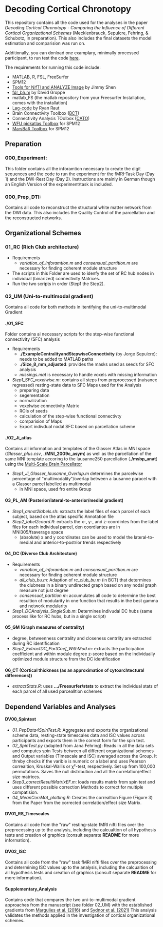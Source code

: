 # Decoding Cortical Chronotopy
This repository contains all the code used for the analyses in the paper _Decoding Cortical Chronotopy - Comparing the Influence of Different Cortical Organizational Schemes_ (Mecklenbrauck, Sepulcre, Fehring, & Schubotz, in preparation). This also includes the final datasets the model estimation and comparision was run on.

Additionally, you can donload one examplary, minimally processed participant, to run test the code [here](https://uni-muenster.sciebo.de/s/zCNXmi0KUONf1Pz).

The requirements for running this code include:
- MATLAB, R, FSL, FreeSurfer
- SPM12
- [Tools for NifTI and ANALYZE Image](https://www.mathworks.com/matlabcentral/fileexchange/8797-tools-for-nifti-and-analyze-image) by Jimmy Shen
- [fdr_bh.m](https://www.mathworks.com/matlabcentral/fileexchange/27418-fdr_bh) by David Groppe
- matlab_FS (the matlab repository from your Freesurfer Installation, comes with the installation)
- [Lag-code](https://github.com/ryraut/lag-code) by Ryan Raut
- Brain Connectivity Toolbox ([BCT](https://sites.google.com/site/bctnet))
- Connectivity Analysis TOolbox ([CATO](http://dutchconnectomelab.nl/CATO/))
- [WFU pickatlas Toolbox](https://www.nitrc.org/projects/wfu_pickatlas/) for SPM12
- [MarsBaR Toolbox](https://marsbar-toolbox.github.io) for SPM12 

## Preparation

### 000_Experiment:
This folder contains all the inforamtion necessary to create the digit sequences and the code to run the experiment for the fMRI-Task Day (Day 1) and the DWI-Rest Day (Day 2). 
Instructions are mainly in German though an English Version of the experiment/task is included.

### 000_Prep_DTI:
Contains all code to reconstruct the structural white matter network from the DWI data.
This also includes the Quality Control of the parcellation and the reconstructed networks.



## Organizational Schemes

### 01_RC (Rich Club architecture)
- Requirements 
	- *variation_of_inforamtion.m* and *consensual_partition.m* are necessary for finding coherent module structure
- The scripts in this Folder are used to idenfy the set of RC hub nodes in individual (binarized) connectivity Matrices.
- Run the two scripts in order (Step1 the Step2).



### 02_UM (Uni-to-multimodal gradient)
Contains all code for both methods in itentifying the uni-to-multimodal Gradient
#### ./01_SFC
Folder contains al necessary scripts for the step-wise functional connectivity (SFC) analysis
- Requirements
	- **./ExampleCentralityandStepwiseConnectivity** (by Jorge Sepulcre): needs to be added to MATLAB paths
	- **./Size_8_mm_adjusted**: provides the masks used as seeds for SFC analysis
	- *missings.mat* is necessary to handle voxels with missing information
- *Step1_SFC_voxelwise.m*: contains all steps from preprocessed (nuisance regressed) resting-state data to SFC Maps used for the Analysis
	- preparing data
	- segementation
	- normalization
	- voxelwise connectivity Matrix
	- ROIs of seeds
	- calculation of the step-wise functional connectivty
	- comparision of Maps
	- Export indivdual nodal SFC based on parcellation scheme

#### ./02_Ji_atlas
Contains all information and templates of the Glasser Atlas in MNI space (*Glasser_plus.csv*, **./MNI_2009c_asym**) as well as the parcellation of the same MNI template accoring to the
	lausanne250 parcellation (**./msbp_anat**) using the [Multi-Scale Brain Parcellator](https://multiscalebrainparcellator.readthedocs.io/en/latest/)
- *Step1_Ji_Glasser_lausanne_Overlap.m* determines the parcelwise percentage of "multimodality"/overlap between a lausanne paracel with a Glasser parcel labelled as multimodal
	-  in MNI space, used fro entire Group

#### 03_PL_AM (Posterior/lateral-to-anterior/medial gradient)
- *Step1_annot2labels.sh*: extracts the label files of each parcel of each subject, based on the atlas specific Annotation file
- *Step2_label2coord.R*: extracts the x-, y-, and z-coordintes from the label files for each individual parcel, den coordiantes are in MNI305/fsaverage space
	- (absolute) x and y coordinates can be used to model the lateral-to-medial and anterior-to-postrior trends respectively

#### 04_DC (Diverse Club Architecture)
- Requirements
	- *variation_of_inforamtion.m* and *consensual_partition.m* are necessary for finding coherent module structure
	- *all_club_bu.m*: Adaption of *rc_club_bu.m* (in BCT) that determines the clubness in a binary undirected graph based on any nodal graph measure not just degree
	- *consensual_partition.m*: accumulates all code to determine the best resultion of modularity in one function that results in the best gamma and network modularity
- *Step1_DCAnalysis_SingleSub.m*: Determines indivudal DC hubs (same process like for RC hubs, but in a single script)


#### 05_GM (Graph measures of centrality)
- degree, betweenness centrality and closeness centrlity are extracted during RC identification
- *Step2_ExtractDC_PartCoef_WithMod.m*: extracts the participation coefficient and within module degree z-score based on the individually optimized module structure from the DC identification

#### 06_CT (Cortical thickness (as an approximation of cytoarchtectural differences))
- *extractStats.R*: uses **.../Freesurfer/stats** to extract the individual stats of each parcel of all used parcealltion schemes


## Dependend Variables and Analyses

#### DV00_Spintest
- *01_PepData4SpinTest.R*: Aggregates and exports the organizational scheme data, resting-state timescales data and ISC values across participants and exports them in the correct form for the spin test.
- *02_SpinTest.py* (adapted from Jana Fehring): Reads in all the data sets and computes spin Tests between all different organizational schemes and Output variables (Timescale and ISC) averaged across the Group. It threby checks if the varible is numeric or a label and uses Pearson correaltion, Kruskal-Wallis or χ²-test, respectively. Set up from 100,000 permutations. Saves the null distribution and all the correlation/effect size matrices.
- *Step3_correctResultMatrixEF.m*: loads results matrix from spin test and uses different possible correction Methods to correct for multiple compatision. 
- *04_MeanCorrMat_plotting.R*: Creates the correaltion Figure (Figure 3) from the Paper from the corrected correlation/effect size Matrix.

#### DV01_RS_Timescales
Contains all code from the "raw" resting-state fMRI nifti files over the preprocessing up to the analysis, including the calcualtion of all hypothesis tests and creation of graphics (consult separate **README** for more information).


#### DV02_ISC
Contains all code from the "raw" task fMRI nifti files over the preprocessing and determining ISC values up to the analysis, including the calcualtion of all hypothesis tests and creation of graphics (consult separate **README** for more information).


#### Supplementary_Analysis
Contains code that compares the two uni-to-multimodal gradient approaches from the manuscript (see folder 02_UM) with the established gradients from [Margulies et al. (2016)](https://doi.org/10.1073/pnas.1608282113) and [Sydnor et al. (2021)](https://doi.org/10.1016/j.neuron.2021.06.016)
This analysis validates the methods applied in the investigation of cortical organizational schemes.